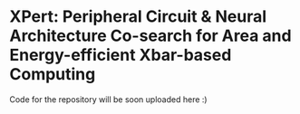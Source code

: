 # XPert: Peripheral Circuit & Neural Architecture Co-search for Area and Energy-efficient Xbar-based Computing

Code for the repository will be soon uploaded here :)
